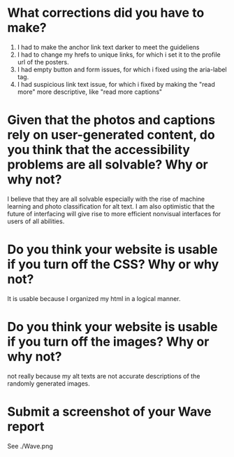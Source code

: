 # What corrections did you have to make?

1. I had to make the anchor link text darker to meet the guideliens
2. I had to change my hrefs to unique links, for which i set it to the profile url of the posters.
3. I had empty button and form issues, for which i fixed using the aria-label tag.
4. I had suspicious link text issue, for which i fixed by making the "read more" more descriptive, like "read more captions"

# Given that the photos and captions rely on user-generated content, do you think that the accessibility problems are all solvable? Why or why not?

I believe that they are all solvable especially with the rise of machine learning and photo classification for alt text. I am also optimistic that the future of interfacing will give rise to more efficient nonvisual interfaces for users of all abilities.

# Do you think your website is usable if you turn off the CSS? Why or why not?

It is usable because I organized my html in a logical manner.

# Do you think your website is usable if you turn off the images? Why or why not?

not really because my alt texts are not accurate descriptions of the randomly generated images.

# Submit a screenshot of your Wave report

See ./Wave.png
